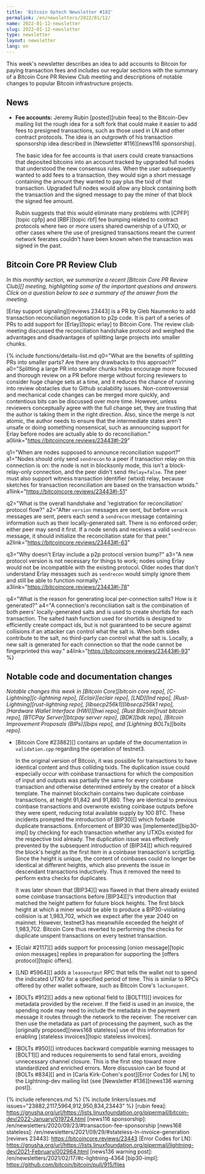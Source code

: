 ```yaml
---
title: 'Bitcoin Optech Newsletter #182'
permalink: /en/newsletters/2022/01/12/
name: 2022-01-12-newsletter
slug: 2022-01-12-newsletter
type: newsletter
layout: newsletter
lang: en
---
```

This week's newsletter describes an idea to add accounts to Bitcoin for
paying transaction fees and includes our regular sections with the
summary of a Bitcoin Core PR Review Club meeting and descriptions of notable changes to
popular Bitcoin infrastructure projects.

## News

- **Fee accounts:** Jeremy Rubin [posted][rubin feea] to the Bitcoin-Dev
  mailing list the rough idea for a soft fork that could make it easier
  to add fees to presigned transactions, such as those used in LN and
  other contract protocols.  The idea is an outgrowth of his transaction
  sponsorship idea described in [Newsletter #116][news116 sponsorship].

  The basic idea for fee accounts is that users could create
  transactions that deposited bitcoins into an account tracked by
  upgraded full nodes that understood the new consensus rules.  When
  the user subsequently wanted to add fees to a transaction, they
  would sign a short message containing the amount they wanted to pay
  plus the txid of that transaction.  Upgraded full nodes would allow
  any block containing both the transaction and the signed message to
  pay the miner of that block the signed fee amount.

  Rubin suggests that this would eliminate many problems with
  [CPFP][topic cpfp] and [RBF][topic rbf] fee bumping related to
  contract protocols where two or more users shared ownership of a
  UTXO, or other cases where the use of presigned transactions meant
  the current network feerates couldn't have been known when the
  transaction was signed in the past.

## Bitcoin Core PR Review Club

*In this monthly section, we summarize a recent [Bitcoin Core PR Review Club][]
meeting, highlighting some of the important questions and answers.  Click on a
question below to see a summary of the answer from the meeting.*

[Erlay support signaling][reviews 23443] is a PR by Gleb Naumenko to add
transaction reconciliation negotiation to p2p code. It is part of a series of
PRs to add support for [Erlay][topic erlay] to Bitcoin Core. The review club
meeting discussed the reconciliation handshake protocol and weighed the
advantages and disadvantages of splitting large projects into smaller chunks.

{% include functions/details-list.md
  q0="What are the benefits of splitting PRs into smaller parts? Are there any
drawbacks to this approach?"
  a0="Splitting a large PR into smaller chunks helps encourage more focused and
thorough review on a PR before merge without forcing reviewers to consider huge
change sets at a time, and it reduces the chance of running into review
obstacles due to Github scalability issues. Non-controversial and mechanical
code changes can be merged more quickly, and contentious bits can be discussed
over more time. However, unless reviewers conceptually agree with the full
change set, they are trusting that the author is taking them in the right
direction. Also, since the merge is not atomic, the author needs to ensure that
the intermediate states aren't unsafe or doing something nonsensical, such as
announcing support for Erlay before nodes are actually able to do reconciliation."
  a0link="https://bitcoincore.reviews/23443#l-29"

  q1="When are nodes supposed to announce reconciliation support?"
  a1="Nodes should only send `sendrecon` to a peer if transaction relay on this
connection is on: the node is not in blocksonly mode, this isn't a
block-relay-only connection, and the peer didn't send `fRelay=false`. The peer
must also support witness transaction identifier (wtxid) relay, because sketches
for transaction reconciliation are based on the transaction wtxids."
  a1link="https://bitcoincore.reviews/23443#l-51"

  q2="What is the overall handshake and 'registration for reconciliation'
protocol flow?"
  a2="After `version` messages are sent, but before `verack` messages are sent,
peers each send a `sendrecon` message containing information such as their
locally-generated salt. There is no enforced order; either peer may send it
first. If a node sends and receives a valid `sendrecon` message, it should
initialize the reconciliation state for that peer."
  a2link="https://bitcoincore.reviews/23443#l-63"

  q3="Why doesn't Erlay include a p2p protocol version bump?"
  a3="A new protocol version is not necessary for things to work; nodes using
Erlay would not be incompatible with the existing protocol. Older nodes that
don't understand Erlay messages such as `sendrecon` would simply ignore them
and still be able to function normally."
  a3link="https://bitcoincore.reviews/23443#l-78"

  q4="What is the reason for generating local per-connection salts? How is it
generated?"
  a4="A connection's reconciliation salt is the combination of both peers'
locally-generated salts and is used to create shortids for each transaction. The
salted hash function used for shortids is designed to efficiently create compact
ids, but is not guaranteed to be secure against collisions if an attacker can
control what the salt is. When both sides contribute to the salt, no third-party
can control what the salt is. Locally, a new salt is generated for each
connection so that the node cannot be fingerprinted this way."
  a4link="https://bitcoincore.reviews/23443#l-93"
%}

## Notable code and documentation changes

*Notable changes this week in [Bitcoin Core][bitcoin core repo],
[C-Lightning][c-lightning repo], [Eclair][eclair repo], [LND][lnd repo],
[Rust-Lightning][rust-lightning repo], [libsecp256k1][libsecp256k1
repo], [Hardware Wallet Interface (HWI)][hwi repo],
[Rust Bitcoin][rust bitcoin repo], [BTCPay Server][btcpay server repo],
[BDK][bdk repo], [Bitcoin Improvement Proposals (BIPs)][bips repo], and
[Lightning BOLTs][bolts repo].*

- [Bitcoin Core #23882][] contains an update of the documentation
  in `validation.cpp` regarding the operation of testnet3.

  In the original version of Bitcoin, it was possible for transactions to have identical content
  and thus colliding txids. The duplication issue could especially occur
  with coinbase transactions for which the composition of input and
  outputs was partially the same for every coinbase transaction <!--
  e.g. the outpoint being all 00s --> and otherwise determined entirely
  by the creator of a block template. The
  mainnet blockchain contains two duplicate coinbase transactions, at height
  91,842 and 91,880. They are identical to previous coinbase
  transactions and overwrote existing coinbase outputs before they were
  spent, reducing total available supply by 100 BTC.  These incidents
  prompted the introduction of [BIP30][] which forbade duplicate
  transactions. Enforcement of BIP30 was [implemented][bip30-impl]
  by checking for each transaction whether any UTXOs existed for the
  respective txid already. The duplication issue
  was effectively prevented by the subsequent introduction of [BIP34][] which
  required the block's height as the first item in a
  coinbase transaction's scriptSig. Since the height is unique, the
  content of coinbases could no longer be identical at different heights,
  which also prevents the issue in descendant transactions inductively.
  Thus it removed the need to perform extra checks for duplicates.

  It was later shown that [BIP34][] was flawed in that there already
  existed some coinbase transactions before [BIP34][]'s introduction
  that matched the height pattern for future block heights. The
  first block height at which a miner would be able to produce
  a BIP30-violating collision is at 1,983,702, which we expect after the
  year 2040 on mainnet. However, testnet3 has meanwhile exceeded the height
  of 1,983,702. Bitcoin Core thus reverted to performing
  the checks for duplicate unspent transactions on every testnet transaction.

- [Eclair #2117][] adds support for processing [onion message][topic onion
  messages] replies in preparation for supporting the [offers protocol][topic
  offers].

- [LND #5964][] adds a `leaseoutput` RPC that tells the wallet not to
  spend the indicated UTXO for a specified period of time.  This is
  similar to RPCs offered by other wallet software, such as Bitcoin
  Core's `lockunspent`.

- [BOLTs #912][] adds a new optional field to [BOLT11][] invoices for
  metadata provided by the receiver.  If the field is used in an
  invoice, the spending node may need to include the metadata in the
  payment message it routes through the network to the receiver.  The
  receiver can then use the metadata as part of processing the payment,
  such as the [originally proposed][news168 stateless] use of this
  information for enabling [stateless invoices][topic stateless
  invoices].

- [BOLTs #950][] introduces backward compatible warning messages to
  [BOLT1][] and reduces requirements to send fatal errors, avoiding
  unnecessary channel closure. This is the first step toward more
  standardized and enriched errors. More discussion can be found at
  [BOLTs #834][] and in
  [Carla Kirk-Cohen's post][Error Codes for LN] to the Lightning-dev
  mailing list (see [Newsletter #136][news136 warning post]).

{% include references.md %}
{% include linkers/issues.md issues="23882,2117,5964,912,950,834,23443" %}
[rubin feea]: https://gnusha.org/url/https://lists.linuxfoundation.org/pipermail/bitcoin-dev/2022-January/019724.html
[news116 sponsorship]: /en/newsletters/2020/09/23/#transaction-fee-sponsorship
[news168 stateless]: /en/newsletters/2021/09/29/#stateless-ln-invoice-generation
[reviews 23443]: https://bitcoincore.reviews/23443
[Error Codes for LN]: https://gnusha.org/url/https://lists.linuxfoundation.org/pipermail/lightning-dev/2021-February/002964.html
[news136 warning post]: /en/newsletters/2021/02/17/#c-lightning-4364
[bip30-impl]: https://github.com/bitcoin/bitcoin/pull/915/files
